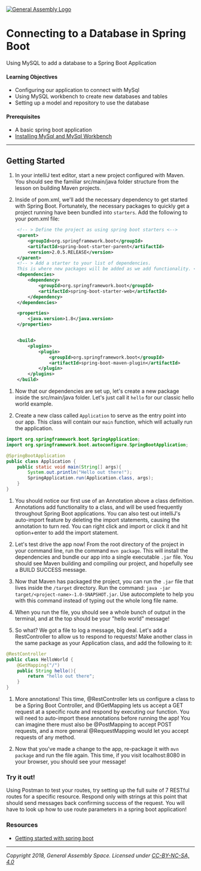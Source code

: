 [![General Assembly Logo](https://camo.githubusercontent.com/1a91b05b8f4d44b5bbfb83abac2b0996d8e26c92/687474703a2f2f692e696d6775722e636f6d2f6b6538555354712e706e67)](https://generalassemb.ly)

# Connecting to a Database in Spring Boot

Using MySQL to add a database to a Spring Boot Application

#### Learning Objectives

- Configuring our application to connect with MySql
- Using MySQL workbench to create new databases and tables
- Setting up a model and repository to use the database

#### Prerequisites

- A basic spring boot application
- [Installing MySql and MySql Workbench](./Installing-MySql-Workbench.md)

---

## Getting Started

1. In your intelliJ text editor, start a new project configured with Maven. You should see the familiar src/main/java folder structure from the lesson on building Maven projects.

1. Inside of pom.xml, we'll add the necessary dependency to get started with Spring Boot. Fortunately, the necessary packages to quickly get a project running have been bundled into `starters`. Add the following to your pom.xml file:
```xml
    <!-- > Define the project as using spring boot starters <-->
    <parent>
        <groupId>org.springframework.boot</groupId>
        <artifactId>spring-boot-starter-parent</artifactId>
        <version>2.0.5.RELEASE</version>
    </parent>
    <!-- > Add a starter to your list of dependencies. 
    This is where new packages will be added as we add functionality. <-->
    <dependencies>
        <dependency>
            <groupId>org.springframework.boot</groupId>
            <artifactId>spring-boot-starter-web</artifactId>
        </dependency>
    </dependencies>

    <properties>
        <java.version>1.8</java.version>
    </properties>


    <build>
        <plugins>
            <plugin>
                <groupId>org.springframework.boot</groupId>
                <artifactId>spring-boot-maven-plugin</artifactId>
            </plugin>
        </plugins>
    </build>
```

1. Now that our dependencies are set up, let's create a new package inside the src/main/java folder. Let's just call it `hello` for our classic hello world example.

1. Create a new class called `Application` to serve as the entry point into our app. This class will contain our `main` function, which will actually run the application. 

``` java
import org.springframework.boot.SpringApplication;
import org.springframework.boot.autoconfigure.SpringBootApplication;

@SpringBootApplication
public class Application {
    public static void main(String[] args){
        System.out.println("Hello out there!");
        SpringApplication.run(Application.class, args);
    }
}
```

1. You should notice our first use of an Annotation above a class definition. Annotations add functionality to a class, and will be used frequently throughout Spring Boot applications. You can also test out intelliJ's auto-import feature by deleting the import statements, causing the annotation to turn red. You can right click and import or click it and hit option+enter to add the import statement.

1. Let's test drive the app now! From the root directory of the project in your command line, run the command `mvn package`. This will install the dependencies and bundle our app into a single executable `.jar` file. You should see Maven building and compiling our project, and hopefully see a BUILD SUCCESS message.

1. Now that Maven has packaged the project, you can run the `.jar` file that lives inside the `/target` directory. Run the command: `java -jar target/<project-name>-1.0-SNAPSHOT.jar`. Use autocomplete to help you with this command instead of typing out the whole long file name.

1. When you run the file, you should see a whole bunch of output in the terminal, and at the top should be your "hello world" message!

1. So what? We got a file to log a message, big deal. Let's add a RestController to allow us to respond to requests! Make another class in the same package as your Application class, and add the following to it:
```java
@RestController
public class HelloWorld {
    @GetMapping("/")
    public String hello(){
        return "hello out there";
    }
}
```

1. More annotations! This time, @RestController lets us configure a class to be a Spring Boot Controller, and @GetMapping lets us accept a GET request at a specific route and respond by executing our function. You will need to auto-import these annotations before running the app! You can imagine there must also be @PostMapping to accept POST requests, and a more general @RequestMapping would let you accept requests of any method. 

1. Now that you've made a change to the app, re-package it with `mvn package` and run the file again. This time, if you visit localhost:8080 in your browser, you should see your message!

### Try it out!

Using Postman to test your routes, try setting up the full suite of 7 RESTful routes for a specific resource. Respond only with strings at this point that should send messages back confirming success of the request. You will have to look up how to use route parameters in a spring boot application!


### Resources

- [Getting started with spring boot](https://spring.io/guides/gs/spring-boot/)

---

*Copyright 2018, General Assembly Space. Licensed under [CC-BY-NC-SA, 4.0](https://creativecommons.org/licenses/by-nc-sa/4.0/)*